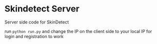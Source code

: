 # Skindetect Server

Server side code for SkinDetect

run `python run.py` and change the IP on the client side to your local IP for login and registration to work
